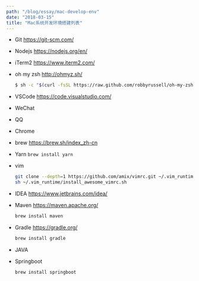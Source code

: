 ```yaml
---
path: "/blog/essay/mac-develop-env"
date: "2018-03-15"
title: "Mac系统开发环境搭建列表"
---
```


* Git <https://git-scm.com/>
* Nodejs <https://nodejs.org/en/>
* iTerm2 <https://www.iterm2.com/>
* oh my zsh <http://ohmyz.sh/>

    ```bash
    $ sh -c "$(curl -fsSL https://raw.github.com/robbyrussell/oh-my-zsh/master/tools/install.sh)"
    ```
* VSCode <https://code.visualstudio.com/>
* WeChat
* QQ
* Chrome
* brew <https://brew.sh/index_zh-cn>
* Yarn ```brew install yarn```
* vim

    ```bash
    git clone --depth=1 https://github.com/amix/vimrc.git ~/.vim_runtime
    sh ~/.vim_runtime/install_awesome_vimrc.sh
    ```

* IDEA <https://www.jetbrains.com/idea/>
* Maven <https://maven.apache.org/>
    ```bash
    brew install maven
    ```
* Gradle <https://gradle.org/>
    ```bash
    brew install gradle
    ```
* JAVA
* Springboot
    ```bash
    brew install springboot
    ```
